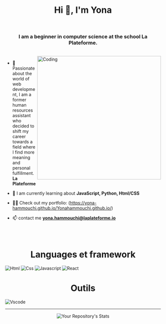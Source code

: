 <h1 align="center">Hi 👋, I'm Yona</h1>
<br>
<h3 align="center">I am a beginner in computer science at the school La Plateforme.</h3>
<br>
<img align="right" alt="Coding" width="400" src="https://cdn.dribbble.com/users/1162077/screenshots/3848914/programmer.gif">

- 🔭 Passionate about the world of web development, I am a former human resources assistant who decided to shift my career towards a field where I find more meaning and personal fulfillment.
 **La Plateforme**

- 🌱 I am currently learning about **JavaScript, Python, Html/CSS**

- 👨‍💻 Check out my portfolio: (https://yona-hammouchi.github.io/Yonahammouchi.github.io/)

- 📫 contact me **yona.hammouchi@laplateforme.io**
<br>
<br>

<h1 align="center">Languages et framework</h1>

![Html](https://img.shields.io/badge/HTML5-E34F26?style=flat&logo=html5&logoColor=white)
![Css](https://img.shields.io/badge/CSS3-1572B6?style=flat&logo=css3&logoColor=white)
![Javascript](https://img.shields.io/badge/JavaScript-323330?style=flat&logo=javascript&logoColor=F7DF1E)
![React](https://badges.aleen42.com/src/react.svg)

<h1 align="center">Outils</h1>

![Vscode](https://img.shields.io/badge/Visual_Studio_Code-0078D4?style=flat&logo=visual%20studio%20code&logoColor=white)

<hr>

<div align="center">
  
 ![Your Repository's Stats](https://github-readme-stats.vercel.app/api/top-langs/?username=yona-hammouchi&theme=white-green)
 
 </div>


